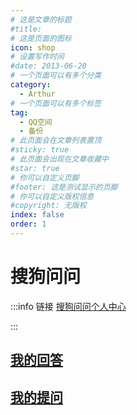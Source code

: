 ```yaml
---
# 这是文章的标题
#title: 
# 这是页面的图标
icon: shop
# 设置写作时间
#date: 2013-06-20
# 一个页面可以有多个分类
category:
  - Arthur
# 一个页面可以有多个标签
tag:
  - QQ空间
  - 备份
# 此页面会在文章列表置顶
#sticky: true
# 此页面会出现在文章收藏中
#star: true
# 你可以自定义页脚
#footer: 这是测试显示的页脚
# 你可以自定义版权信息
#copyright: 无版权
index: false
order: 1
---
```

# 搜狗问问

:::info 链接
[搜狗问问个人中心](https://wenwen.sogou.com/user/center/?ch=ww.dh.grzx)




:::

## [我的回答](/Arthur/搜狗问问/我的回答)

## [我的提问](/Arthur/搜狗问问/我的提问)


